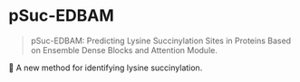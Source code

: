 # pSuc-EDBAM
> pSuc-EDBAM: Predicting Lysine Succinylation Sites in Proteins Based on Ensemble Dense Blocks and Attention Module.

🐹 A new method for identifying lysine succinylation.

